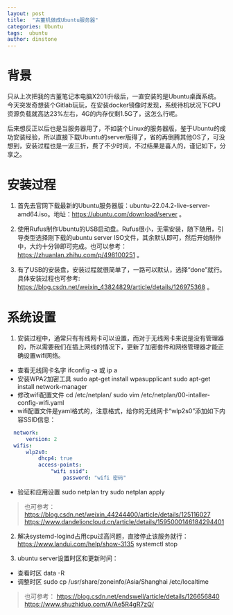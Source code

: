 ```yaml
---
layout: post
title:  "古董机做成Ubuntu服务器"
categories: Ubuntu
tags:  ubuntu
author: dinstone
---
```


# 背景
只从上次把我的古董笔记本电脑X201i升级后，一直安装的是Ubuntu桌面系统。今天突发奇想装个Gitlab玩玩，在安装docker镜像时发现，系统待机状况下CPU资源负载就高达23%左右，4G的内存仅剩1.5G了，这怎么行呢。

后来想反正以后也是当服务器用了，不如装个Linux的服务器版，鉴于Ubuntu的成功安装经验，所以直接下载Ubuntu的server版得了，省的再倒腾其他OS了，可没想到，安装过程也是一波三折，费了不少时间，不过结果是喜人的，谨记如下，分享之。

# 安装过程
1. 首先去官网下载最新的Ubuntu服务器版：ubuntu-22.04.2-live-server-amd64.iso。地址：https://ubuntu.com/download/server 。

2. 使用Rufus制作Ubuntu的USB启动盘。Rufus很小，无需安装，随下随用，引导类型选择刚下载的ubuntu server ISO文件，其余默认即可，然后开始制作中，大约十分钟即可完成。也可以参考：https://zhuanlan.zhihu.com/p/498100251 。

3. 有了USB的安装盘，安装过程就很简单了，一路可以默认，选择“done”就行。具体安装过程也可参考: https://blog.csdn.net/weixin_43824829/article/details/126975368 。

# 系统设置
1. 安装过程中，通常只有有线网卡可以设置，而对于无线网卡来说是没有管理器的，所以需要我们在插上网线的情况下，更新了加密套件和网络管理器才能正确设置wifi网络。
  * 查看无线网卡名字
    ifconfig -a 或 ip a
  * 安装WPA2加密工具
    sudo apt-get install wpasupplicant
    sudo apt-get install network-manager
  * 修改wifi配置文件
    cd /etc/netplan/
    sudo vim /etc/netplan/00-intaller-config-wifi.yaml
  * wifi配置文件是yaml格式的，注意格式，给你的无线网卡“wlp2s0”添加如下内容SSID信息：
  ```yaml
    network:
	    version: 2
    wifis:
        wlp2s0:
            dhcp4: true
            access-points:
                "wifi ssid":
                    password: "wifi 密码"
  ```
  * 验证和应用设置
    sudo netplan try
    sudo netplan apply
  
  > 也可参考： 
  > https://blog.csdn.net/weixin_44244400/article/details/125116027
  > https://www.dandelioncloud.cn/article/details/1595000146184294401
  
2. 解决systemd-logind占用cpu过高问题，直接停止该服务就行：https://www.landui.com/help/show-3135 
    systemctl stop 

3. ubuntu server设置时区和更新时间：
  * 查看时区
    data -R
  * 调整时区
    sudo cp /usr/share/zoneinfo/Asia/Shanghai  /etc/localtime
  > 也可参考：
  > https://blog.csdn.net/endswell/article/details/126656840
  > https://www.shuzhiduo.com/A/Ae5R4gR7zQ/
